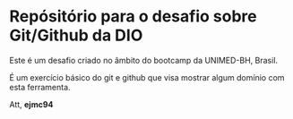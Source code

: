 # Repósitório para o desafio sobre Git/Github da DIO
Este é um desafio criado no âmbito do bootcamp da UNIMED-BH, Brasil. 

É um exercício básico do git e github que visa mostrar algum domínio com esta ferramenta.

Att,
**ejmc94**
